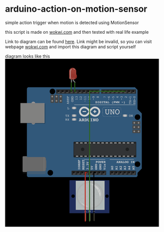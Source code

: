 # arduino-action-on-motion-sensor
simple action trigger when motion is detected using MotionSensor  
  
this script is made on [wokwi.com](https://wokwi.com/) and then tested with real life example  

Link to diagram can be found [here](https://wokwi.com/arduino/projects/308619886577320514). Link might be invalid, so you can visit webpage [wokwi.com](https://wokwi.com/) and import this diagram and script yourself  


diagram looks like this  
![diagram](README/diagram.png)
